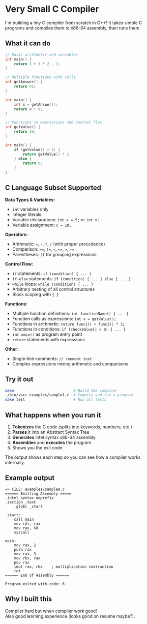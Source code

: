 # Very Small C Compiler

I'm building a tiny C compiler from scratch in C++! It takes simple C programs and compiles them to x86-64 assembly, then runs them.

## What it can do

```c
// Basic arithmetic and variables
int main() {
    return 5 + 3 * 2 - 1;
}
```

```c
// Multiple functions with calls
int getAnswer() {
    return 42;
}

int main() {
    int x = getAnswer();
    return x + 8;
}
```

```c
// Functions in expressions and control flow
int getValue() {
    return 10;
}

int main() {
    if (getValue() > 5) {
        return getValue() * 2;
    } else {
        return 0;
    }
}
```

## C Language Subset Supported

**Data Types & Variables:**
- `int` variables only
- Integer literals
- Variable declarations: `int x = 5;` or `int x;`
- Variable assignment: `x = 10;`

**Operators:**
- Arithmetic: `+`, `-`, `*`, `/` (with proper precedence)
- Comparison: `==`, `!=`, `<`, `<=`, `>`, `>=`
- Parentheses: `()` for grouping expressions

**Control Flow:**
- `if` statements: `if (condition) { ... }`
- `if-else` statements: `if (condition) { ... } else { ... }`
- `while` loops: `while (condition) { ... }`
- Arbitrary nesting of all control structures
- Block scoping with `{ }`

**Functions:**
- Multiple function definitions: `int functionName() { ... }`
- Function calls as expressions: `int x = getValue();`
- Functions in arithmetic: `return func1() + func2() * 3;`
- Functions in conditions: `if (checkValue() > 0) { ... }`
- `int main()` as program entry point
- `return` statements with expressions

**Other:**
- Single-line comments: `// comment text`
- Complex expressions mixing arithmetic and comparisons

## Try it out

```bash
make                           # Build the compiler
./bin/vscc examples/sample1.c  # Compile and run a program
make test                      # Run all tests
```

## What happens when you run it

1. **Tokenizes** the C code (splits into keywords, numbers, etc.)
2. **Parses** it into an Abstract Syntax Tree
3. **Generates** Intel syntax x86-64 assembly
4. **Assembles** and **executes** the program
5. Shows you the exit code

The output shows each step so you can see how a compiler works internally.

## Example output

```
=> FILE: examples/sample8.c
====== Emitting Assembly =====
.intel_syntax noprefix
.section .text
    .globl _start

_start:
    call main
    mov rdi, rax
    mov rax, 60
    syscall

main:
    mov rax, 2
    push rax
    mov rax, 3
    mov rbx, rax
    pop rax
    imul rax, rbx    ; multiplication instruction
    ret
====== End of Assembly ======

Program exited with code: 6
```

## Why I built this

Compiler hard but when compiler work good!           
Also good learning experience (looks good on resume maybe?).
